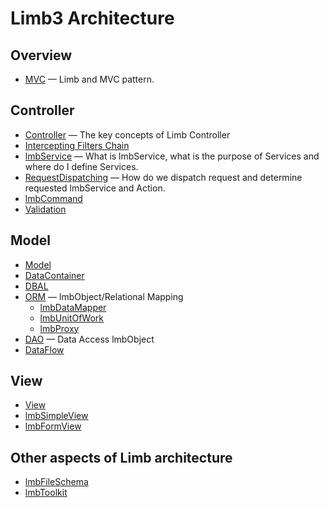 # Limb3 Architecture
## Overview

* [MVC](./architecture/limb_mvc.md) — Limb and MVC pattern.

## Controller

* [Controller](./architecture/controller.md) — The key concepts of Limb Controller
* [Intercepting Filters Chain](./architecture/filters.md)
* [lmbService](./architecture/lmb_service.md) — What is lmbService, what is the purpose of Services and where do I define Services.
* [RequestDispatching](./architecture/request_dispatching.md) — How do we dispatch request and determine requested lmbService and Action.
* [lmbCommand](./architecture/lmb_command.md)
* [Validation](./architecture/validation.md)

## Model

* [Model](./architecture/model.md)
* [DataContainer](./architecture/data_container.md)
* [DBAL](./architecture/dbal.md)
* [ORM](./architecture/orm.md) — lmbObject/Relational Mapping
  * [lmbDataMapper](./architecture/lmb_data_mapper.md)
  * [lmbUnitOfWork](./architecture/lmb_unit_of_work.md)
  * [lmbProxy](./architecture/lmb_proxy.md)
* [DAO](./architecture/daos.md) — Data Access lmbObject
* [DataFlow](./architecture/data_flow.md)

## View

* [View](./architecture/view.md)
* [lmbSimpleView](./architecture/lmb_simple_view.md)
* [lmbFormView](./architecture/lmb_form_view.md)

## Other aspects of Limb architecture

* [lmbFileSchema](./architecture/lmb_file_schema.md)
* [lmbToolkit](./architecture/lmb_toolkit.md)
